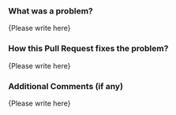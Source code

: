 ### What was a problem?

{Please write here}

### How this Pull Request fixes the problem?

{Please write here}

### Additional Comments (if any)

{Please write here}
